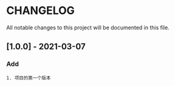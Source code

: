 # CHANGELOG
All notable changes to this project will be documented in this file.

## [1.0.0] - 2021-03-07
### Add
```angular2html
1. 项目的第一个版本
```